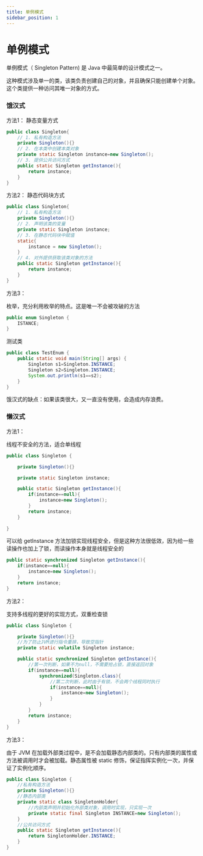 ```yaml
---
title: 单例模式
sidebar_position: 1
---
```


# 单例模式

单例模式（ Singleton Pattern) 是 Java 中最简单的设计模式之一。



这种模式涉及单一的类，该类负责创建自己的对象，并且确保只能创建单个对象。这个类提供一种访问其唯一对象的方式。



### 饿汉式



方法1： 静态变量方式

~~~java
public class Singleton{
    // 1. 私有构造方法
	private Singleton(){}
    // 2. 在本类中创建本类对象
    private static Singleton instance=new Singleton();
    // 3. 提供公共访问方式
    public static Singleton getInstance(){
        return instance;
    }
}
~~~



方法2： 静态代码块方式



~~~java
public class Singleton{
    // 1. 私有构造方法
	private Singleton(){}
    // 2. 声明该类的变量
    private static Singleton instance;
    // 3. 在静态代码块中赋值
    static{
        instance = new Singleton();
    }
    // 4. 对外提供获取该类对象的方法
    public static Singleton getInstance(){
        return instance;
    }
}
~~~


方法3：

枚举，充分利用枚举的特点。这是唯一不会被攻破的方法


~~~java
public enum Singleton {
    ISTANCE;
}
~~~

测试类
~~~java
public class TestEnum {
    public static void main(String[] args) {
        Singleton s1=Singleton.INSTANCE;
        Singleton s2=Singleton.INSTANCE;
        System.out.println(s1==s2);
    }
}
~~~

饿汉式的缺点：如果该类很大，又一直没有使用，会造成内存浪费。





### 懒汉式

方法1：

线程不安全的方法，适合单线程
~~~java
public class Singleton {

    private Singleton(){}

    private static Singleton instance;

    public static Singleton getInstance(){
        if(instance==null){
            instance=new Singleton();
        }
        return instance;
    }
    
}
~~~

可以给 getInstance 方法加锁实现线程安全，但是这种方法很低效，因为给一些读操作也加上了锁，而读操作本身就是线程安全的

~~~java
public static synchronized Singleton getInstance(){
    if(instance==null){
        instance=new Singleton();
    }
    return instance;
}
~~~

方法2：

支持多线程的更好的实现方式，双重检查锁

~~~java
public class Singleton {

    private Singleton(){}
    //为了防止JVM进行指令重排，导致空指针
    private static volatile Singleton instance;

    public static synchronized Singleton getInstance(){
        //第一次判断，如果不为null，不需要抢占锁，直接返回对象
        if(instance==null){
            synchronized(Singleton.class){
                //第二次判断，此时由于有锁，不会两个线程同时执行
                if(instance==null){
                    instance=new Singleton();
                }
            }
        }
        return instance;
    }
}
~~~

方法3：

由于 JVM 在加载外部类过程中，是不会加载静态内部类的。只有内部类的属性或方法被调用时才会被加载。静态属性被 static 修饰，保证指挥实例化一次，并保证了实例化顺序。

~~~java
public class Singleton {
    //私有构造方法
    private Singleton(){}
    //静态内部类
    private static class SingletonHolder{
        //内部类声明并初始化外部类对象，调用时实现，只实现一次
        private static final Singleton INSTANCE=new Singleton();
    }
    //公共访问方式
    public static Singleton getInstance(){
        return SingletonHolder.INSTANCE;
    }
}
~~~


